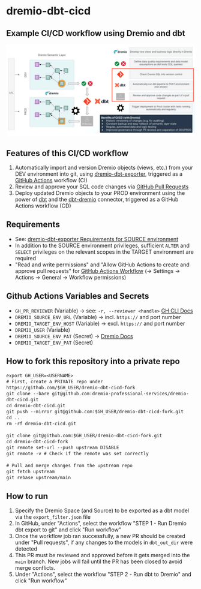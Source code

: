 # dremio-dbt-cicd

## Example CI/CD workflow using Dremio and dbt
![Example CI/CD workflow using Dremio and dbt](Images/Dremio_dbt_cicd.png)

## Features of this CI/CD workflow
1. Automatically import and version Dremio objects (views, etc.) from your DEV environment into git, using [dremio-dbt-exporter](https://github.com/dremio-professional-services/dremio-dbt-exporter), triggered as a [GitHub Actions](https://docs.github.com/de/actions/about-github-actions/understanding-github-actions) workflow (CI)
2. Review and approve your SQL code changes via [GitHub Pull Requests](https://docs.github.com/en/pull-requests/collaborating-with-pull-requests/reviewing-changes-in-pull-requests/about-pull-request-reviews)
3. Deploy updated Dremio objects to your PROD environment using the power of [dbt](https://docs.getdbt.com/) and the [dbt-dremio](https://github.com/dremio/dbt-dremio) connector, triggered as a GitHub Actions workflow (CD)

## Requirements
- See: [dremio-dbt-exporter Requirements for SOURCE environment](https://github.com/dremio-professional-services/dremio-dbt-exporter?tab=readme-ov-file#requirements)
- In addition to the SOURCE environment privileges, sufficient `ALTER` and `SELECT` privileges on the relevant scopes in the TARGET environment are required
- "Read and write permissions" and "Allow GitHub Actions to create and approve pull requests" for [GitHub Actions Workflow](https://docs.github.com/en/repositories/managing-your-repositorys-settings-and-features/enabling-features-for-your-repository/managing-github-actions-settings-for-a-repository#enabling-workflows-for-private-repository-forks) (-> Settings -> Actions -> General -> Workflow permissions)

## Github Actions Variables and Secrets
- `GH_PR_REVIEWER` (Variable)        -> see: `-r, --reviewer <handle>` [GH CLI Docs](https://cli.github.com/manual/gh_pr_create)
- `DREMIO_SOURCE_ENV_URL` (Variable)     -> incl. `https://` and port number
- `DREMIO_TARGET_ENV_HOST` (Variable)    -> excl. `https://` and port number
- `DREMIO_USER` (Variable)
- `DREMIO_SOURCE_ENV_PAT` (Secret)       -> [Dremio Docs](https://docs.dremio.com/current/security/authentication/personal-access-tokens/#enabling-the-use-of-pats)
- `DREMIO_TARGET_ENV_PAT` (Secret)

## How to fork this repository into a private repo
```
export GH_USER=<USERNAME>
# First, create a PRIVATE repo under https://github.com/$GH_USER/dremio-dbt-cicd-fork
git clone --bare git@github.com:dremio-professional-services/dremio-dbt-cicd.git
cd dremio-dbt-cicd.git
git push --mirror git@github.com:$GH_USER/dremio-dbt-cicd-fork.git
cd ..
rm -rf dremio-dbt-cicd.git 

git clone git@github.com:$GH_USER/dremio-dbt-cicd-fork.git
cd dremio-dbt-cicd-fork
git remote set-url --push upstream DISABLE
git remote -v # Check if the remote was set correctly

# Pull and merge changes from the upstream repo
git fetch upstream
git rebase upstream/main
```

## How to run
1. Specify the Dremio Space (and Source) to be exported as a dbt model via the `export_filter.json` file
2. In GitHub, under "Actions", select the workflow "STEP 1 - Run Dremio dbt export to git" and click "Run workflow"
3. Once the workflow job ran successfully, a new PR should be created under "Pull requests", if any changes to the models in `dbt_out_dir` were detected
4. This PR must be reviewed and approved before it gets merged into the `main` branch. New jobs will fail until the PR has been closed to avoid merge conflicts.
5. Under "Actions", select the workflow "STEP 2 - Run dbt to Dremio" and click "Run workflow"
